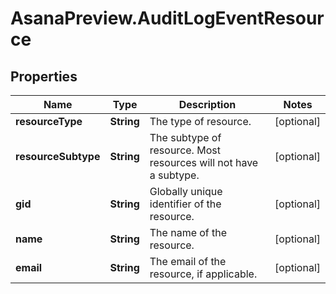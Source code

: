 # AsanaPreview.AuditLogEventResource

## Properties

Name | Type | Description | Notes
------------ | ------------- | ------------- | -------------
**resourceType** | **String** | The type of resource. | [optional] 
**resourceSubtype** | **String** | The subtype of resource. Most resources will not have a subtype. | [optional] 
**gid** | **String** | Globally unique identifier of the resource. | [optional] 
**name** | **String** | The name of the resource. | [optional] 
**email** | **String** | The email of the resource, if applicable. | [optional] 


